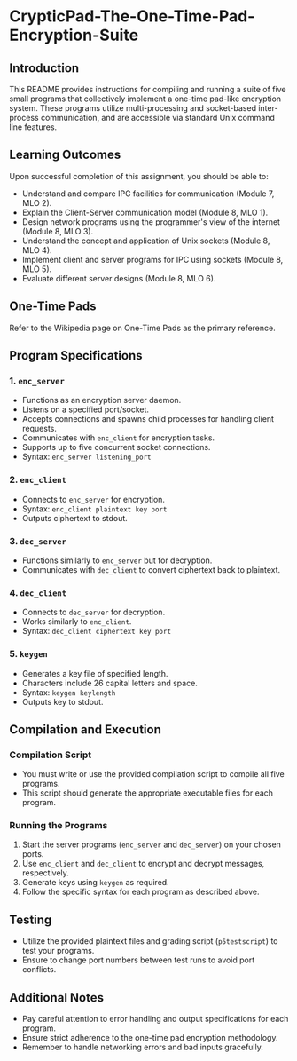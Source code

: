 # CrypticPad-The-One-Time-Pad-Encryption-Suite

## Introduction

This README provides instructions for compiling and running a suite of five small programs that collectively implement a one-time pad-like encryption system. These programs utilize multi-processing and socket-based inter-process communication, and are accessible via standard Unix command line features.

## Learning Outcomes

Upon successful completion of this assignment, you should be able to:

- Understand and compare IPC facilities for communication (Module 7, MLO 2).
- Explain the Client-Server communication model (Module 8, MLO 1).
- Design network programs using the programmer's view of the internet (Module 8, MLO 3).
- Understand the concept and application of Unix sockets (Module 8, MLO 4).
- Implement client and server programs for IPC using sockets (Module 8, MLO 5).
- Evaluate different server designs (Module 8, MLO 6).

## One-Time Pads

Refer to the Wikipedia page on One-Time Pads as the primary reference.

## Program Specifications

### 1. `enc_server`

- Functions as an encryption server daemon.
- Listens on a specified port/socket.
- Accepts connections and spawns child processes for handling client requests.
- Communicates with `enc_client` for encryption tasks.
- Supports up to five concurrent socket connections.
- Syntax: `enc_server listening_port`

### 2. `enc_client`

- Connects to `enc_server` for encryption.
- Syntax: `enc_client plaintext key port`
- Outputs ciphertext to stdout.

### 3. `dec_server`

- Functions similarly to `enc_server` but for decryption.
- Communicates with `dec_client` to convert ciphertext back to plaintext.

### 4. `dec_client`

- Connects to `dec_server` for decryption.
- Works similarly to `enc_client`.
- Syntax: `dec_client ciphertext key port`

### 5. `keygen`

- Generates a key file of specified length.
- Characters include 26 capital letters and space.
- Syntax: `keygen keylength`
- Outputs key to stdout.

## Compilation and Execution

### Compilation Script

- You must write or use the provided compilation script to compile all five programs.
- This script should generate the appropriate executable files for each program.

### Running the Programs

1. Start the server programs (`enc_server` and `dec_server`) on your chosen ports.
2. Use `enc_client` and `dec_client` to encrypt and decrypt messages, respectively.
3. Generate keys using `keygen` as required.
4. Follow the specific syntax for each program as described above.

## Testing

- Utilize the provided plaintext files and grading script (`p5testscript`) to test your programs.
- Ensure to change port numbers between test runs to avoid port conflicts.

## Additional Notes

- Pay careful attention to error handling and output specifications for each program.
- Ensure strict adherence to the one-time pad encryption methodology.
- Remember to handle networking errors and bad inputs gracefully.
